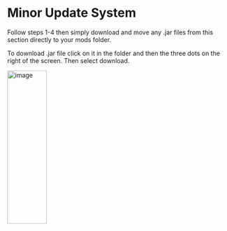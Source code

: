 # Minor Update System
Follow steps 1-4 then simply download and move any .jar files from this section directly to your mods folder.

To download .jar file click on it in the folder and then the three dots on the right of the screen. Then select download.  

<img width="90" height="350" alt="image" src="https://github.com/user-attachments/assets/77d9bf05-6d14-4d40-9535-a5d0e62de3c2" />

